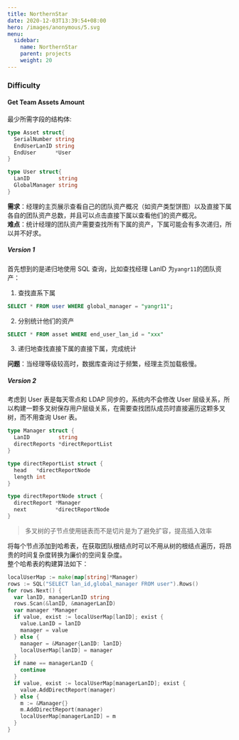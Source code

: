 ```yaml
---
title: NorthernStar
date: 2020-12-03T13:39:54+08:00
hero: /images/anonymous/5.svg
menu:
  sidebar:
    name: NorthernStar
    parent: projects
    weight: 20
---
```


### Difficulty

#### Get Team Assets Amount

最少所需字段的结构体:

```go
type Asset struct{
  SerialNumber string
  EndUserLanID string
  EndUser      *User
}

type User struct{
  LanID         string
  GlobalManager string
}
```

**需求**：经理的主页展示查看自己的团队资产概况（如资产类型饼图）以及直接下属各自的团队资产总数，并且可以点击直接下属以查看他们的资产概况。  
**难点**：统计经理的团队资产需要查找所有下属的资产，下属可能会有多次递归，所以并不好求。

##### Version 1

首先想到的是递归地使用 SQL 查询，比如查找经理 LanID 为`yangr11`的团队资产：

1. 查找直系下属

```sql
SELECT * FROM user WHERE global_manager = "yangr11";
```

2. 分别统计他们的资产

```sql
SELECT * FROM asset WHERE end_user_lan_id = "xxx"
```

3. 递归地查找直接下属的直接下属，完成统计

**问题**：当经理等级较高时，数据库查询过于频繁，经理主页加载极慢。

##### Version 2

考虑到 User 表是每天零点和 LDAP 同步的，系统内不会修改 User 层级关系，所以构建一颗多叉树保存用户层级关系，在需要查找团队成员时直接遍历这颗多叉树，而不用查询 User 表。

```go
type Manager struct {
  LanID         string
  directReports *directReportList
}

type directReportList struct {
  head   *directReportNode
  length int
}

type directReportNode struct {
  directReport *Manager
  next         *directReportNode
}
```

> 多叉树的子节点使用链表而不是切片是为了避免扩容，提高插入效率

将每个节点添加到哈希表，在获取团队根结点时可以不用从树的根结点遍历，将昂贵的时间复杂度转换为廉价的空间复杂度。  
整个哈希表的构建算法如下：

```go
localUserMap := make(map[string]*Manager)
rows := SQL("SELECT lan_id,global_manager FROM user").Rows()
for rows.Next() {
  var lanID, managerLanID string
  rows.Scan(&lanID, &managerLanID)
  var manager *Manager
  if value, exist := localUserMap[lanID]; exist {
    value.LanID = lanID
    manager = value
  } else {
    manager = &Manager{LanID: lanID}
    localUserMap[lanID] = manager
  }
  if name == managerLanID {
    continue
  }
  if value, exist := localUserMap[managerLanID]; exist {
    value.AddDirectReport(manager)
  } else {
    m := &Manager{}
    m.AddDirectReport(manager)
    localUserMap[managerLanID] = m
  }
}
```
